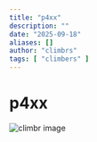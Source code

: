 ```yaml
---
title: "p4xx"
description: ""
date: "2025-09-18"
aliases: []
author: "climbrs"
tags: [ "climbers" ]
---
```



# p4xx


<img src="/images/peak-climbr.jpg" 
  class="fit-picture"  alt="climbr image" />